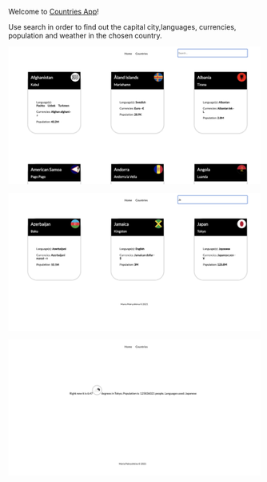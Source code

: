 Welcome to [Countries App](https://unruffled-shirley-ce95c5.netlify.app)!



Use search in order to find out the capital city,languages, currencies, population and weather in the chosen country.

![Screenshot](Screenshot1.png)

![Screenshot](Screenshot2.png)

![Screenshot](Screenshot3.png)
